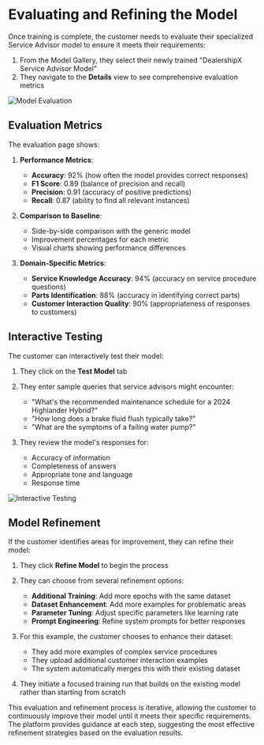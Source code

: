 # Evaluating and Refining the Model

Once training is complete, the customer needs to evaluate their specialized Service Advisor model to ensure it meets their requirements:

1. From the Model Gallery, they select their newly trained "DealershipX Service Advisor Model"
2. They navigate to the **Details** view to see comprehensive evaluation metrics

![Model Evaluation](https://i.ibb.co/0MdHJMJ/model-evaluation-mockup.jpg)

## Evaluation Metrics

The evaluation page shows:

1. **Performance Metrics**:
   - **Accuracy**: 92% (how often the model provides correct responses)
   - **F1 Score**: 0.89 (balance of precision and recall)
   - **Precision**: 0.91 (accuracy of positive predictions)
   - **Recall**: 0.87 (ability to find all relevant instances)

2. **Comparison to Baseline**:
   - Side-by-side comparison with the generic model
   - Improvement percentages for each metric
   - Visual charts showing performance differences

3. **Domain-Specific Metrics**:
   - **Service Knowledge Accuracy**: 94% (accuracy on service procedure questions)
   - **Parts Identification**: 88% (accuracy in identifying correct parts)
   - **Customer Interaction Quality**: 90% (appropriateness of responses to customers)

## Interactive Testing

The customer can interactively test their model:

1. They click on the **Test Model** tab
2. They enter sample queries that service advisors might encounter:
   - "What's the recommended maintenance schedule for a 2024 Highlander Hybrid?"
   - "How long does a brake fluid flush typically take?"
   - "What are the symptoms of a failing water pump?"

3. They review the model's responses for:
   - Accuracy of information
   - Completeness of answers
   - Appropriate tone and language
   - Response time

![Interactive Testing](https://i.ibb.co/Jy7LFBH/interactive-testing-mockup.jpg)

## Model Refinement

If the customer identifies areas for improvement, they can refine their model:

1. They click **Refine Model** to begin the process
2. They can choose from several refinement options:
   - **Additional Training**: Add more epochs with the same dataset
   - **Dataset Enhancement**: Add more examples for problematic areas
   - **Parameter Tuning**: Adjust specific parameters like learning rate
   - **Prompt Engineering**: Refine system prompts for better responses

3. For this example, the customer chooses to enhance their dataset:
   - They add more examples of complex service procedures
   - They upload additional customer interaction examples
   - The system automatically merges this with their existing dataset

4. They initiate a focused training run that builds on the existing model rather than starting from scratch

This evaluation and refinement process is iterative, allowing the customer to continuously improve their model until it meets their specific requirements. The platform provides guidance at each step, suggesting the most effective refinement strategies based on the evaluation results.